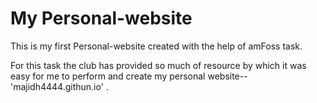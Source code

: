 # My Personal-website

  This is my first Personal-website created with the help of amFoss task.
  
  For this task the club has provided so much of resource by which it was easy for me to perform and create my personal website-- 'majidh4444.githun.io' .